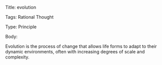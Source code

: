 Title:  evolution

Tags:   Rational Thought

Type:   Principle

Body: 

Evolution is the process of change that allows life forms to adapt to their dynamic  environments, often with increasing degrees of scale and complexity.  
